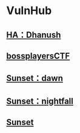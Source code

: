 # VulnHub

## [HA：Dhanush](./HA：Dhanush.md)

## [bossplayersCTF](./bossplayersCTF.md)

## [Sunset：dawn](./Sunset：dawn.md)

## [Sunset：nightfall](./Sunset：nightfall.md)

## [Sunset](./Sunset.md)
